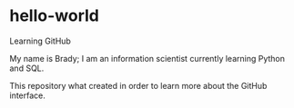 # hello-world
Learning GitHub

My name is Brady; I am an information scientist currently learning Python and SQL.

This repository what created in order to learn more about the GitHub interface.
